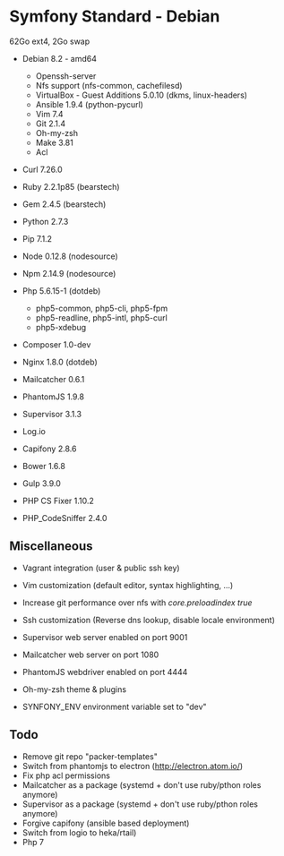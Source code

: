 # Symfony Standard - Debian #

62Go ext4, 2Go swap

 * Debian 8.2 - amd64
   * Openssh-server
   * Nfs support (nfs-common, cachefilesd)
   * VirtualBox - Guest Additions 5.0.10 (dkms, linux-headers)
   * Ansible 1.9.4 (python-pycurl)
   * Vim 7.4
   * Git 2.1.4
   * Oh-my-zsh
   * Make 3.81
   * Acl

 * Curl 7.26.0
 * Ruby 2.2.1p85 (bearstech)
 * Gem 2.4.5 (bearstech)
 * Python 2.7.3
 * Pip 7.1.2
 * Node 0.12.8 (nodesource)
 * Npm 2.14.9 (nodesource)
 * Php 5.6.15-1 (dotdeb)
   * php5-common, php5-cli, php5-fpm
   * php5-readline, php5-intl, php5-curl
   * php5-xdebug
 * Composer 1.0-dev
 * Nginx 1.8.0 (dotdeb)
 * Mailcatcher 0.6.1
 * PhantomJS 1.9.8
 * Supervisor 3.1.3
 * Log.io
 * Capifony 2.8.6
 * Bower 1.6.8
 * Gulp 3.9.0
 * PHP CS Fixer 1.10.2
 * PHP_CodeSniffer 2.4.0

## Miscellaneous ##

 * Vagrant integration (user & public ssh key)
 * Vim customization (default editor, syntax highlighting, ...)
 * Increase git performance over nfs with *core.preloadindex true*

 * Ssh customization (Reverse dns lookup, disable locale environment)
 * Supervisor web server enabled on port 9001
 * Mailcatcher web server on port 1080
 * PhantomJS webdriver enabled on port 4444
 * Oh-my-zsh theme & plugins
 * SYNFONY_ENV environment variable set to "dev"

## Todo

 * Remove git repo "packer-templates"
 * Switch from phantomjs to electron (http://electron.atom.io/)
 * Fix php acl permissions
 * Mailcatcher as a package (systemd + don't use ruby/pthon roles anymore)
 * Supervisor as a package (systemd + don't use ruby/pthon roles anymore)
 * Forgive capifony (ansible based deployment)
 * Switch from logio to heka/rtail)
 * Php 7
